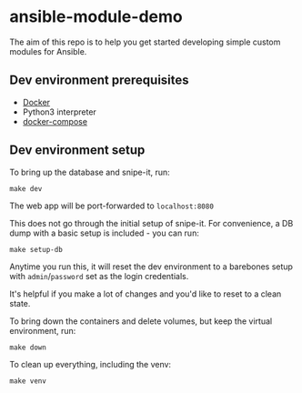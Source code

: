 # ansible-module-demo

The aim of this repo is to help you get started developing
simple custom modules for Ansible.

## Dev environment prerequisites

- [Docker](https://docs.docker.com/get-docker/)
- Python3 interpreter
- [docker-compose](https://docs.docker.com/compose/install/)

## Dev environment setup

To bring up the database and snipe-it, run:

```
make dev
```
The web app will be port-forwarded to `localhost:8080`

This does not go through the initial setup of snipe-it.
For convenience, a DB dump with a basic setup is included - you can run:

```
make setup-db
```

Anytime you run this, it will reset the dev environment to a barebones setup
with `admin`/`password` set as the login credentials.

It's helpful if you make a lot of changes and you'd like to reset to a clean state.

To bring down the containers and delete volumes,
but keep the virtual environment, run:

```
make down
```

To clean up everything, including the venv:
```
make venv
```